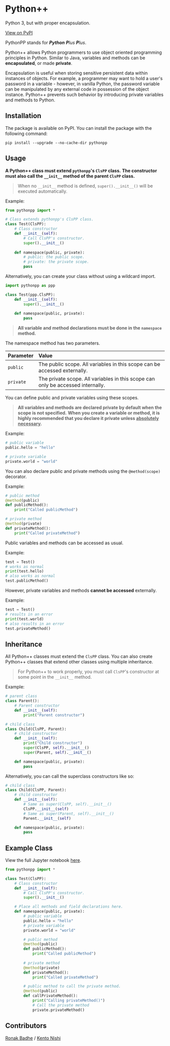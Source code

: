 # Python++
Python 3, but with proper encapsulation.

[View on PyPI](https://pypi.org/project/pythonpp/)

PythonPP stands for ***Python** **P**lus **P**lus*.

Python++ allows Python programmers to use object oriented programming principles in Python.
Similar to Java, variables and methods can be **encapsulated**, or made **private**. 

Encapsulation is useful when storing sensitive persistent data within instances of objects.
For example, a programmer may want to hold a user's password in a variable - however,
in vanilla Python, the password variable can be manipulated by any external code in possession of the object instance. 
Python++ prevents such behavior by introducing private variables and methods to Python.

## Installation
The package is available on PyPI.
You can install the package with the following command:
```shell
pip install --upgrade --no-cache-dir pythonpp
```

## Usage

**A Python++ class must extend `pythonpp`'s `ClsPP` class.**
**The constructor must also call the `__init__` method of the parent `ClsPP` class.**

> When no ``__init__`` method is defined, `super().__init__()` will be executed automatically.


Example:
```python
from pythonpp import *

# Class extends pythonpp's ClsPP class.
class Test(ClsPP):
    # Class constructor
    def __init__(self):
        # Call ClsPP's constructor.
        super().__init__()
    
    def namespace(public, private):
        # public: the public scope.
        # private: the private scope.
        pass
```

Alternatively, you can create your class without using a wildcard import.

```python
import pythonpp as ppp

class Test(ppp.ClsPP):
    def __init__(self):
        super().__init__()
        
    def namespace(public, private):
        pass
```

> **All variable and method declarations must be done in the `namespace` method.**

 The namespace method has two parameters.

| Parameter | Value |
|:----------|:------|
| `public`  | The public scope. All variables in this scope can be accessed externally.
| `private` | The private scope. All variables in this scope can only be accessed internally. |

You can define public and private variables using these scopes.

> **All variables and methods are declared private by default when the scope is not specified.**
**When you create a variable or method, it is highly recommended that you declare it private unless <u>absolutely necessary</u>.**

Example:
```python
# public variable
public.hello = "hello"

# private variable
private.world = "world"
```

You can also declare public and private methods using the `@method(scope)` decorator.

Example:
```python
# public method
@method(public)
def publicMethod():
    print("Called publicMethod")

# private method
@method(private)
def privateMethod():
    print("Called privateMethod")
```

Public variables and methods can be accessed as usual.

Example:
```python
test = Test()
# works as normal
print(test.hello)
# also works as normal
test.publicMethod()
```

However, private variables and methods **cannot be accessed** externally.

Example:
```python
test = Test()
# results in an error
print(test.world)
# also results in an error
test.privateMethod()
```

## Inheritance

All Python++ classes must extend the `ClsPP` class. You can also create Python++ classes that extend other classes using multiple inheritance.

> For Python++ to work properly, you must call `ClsPP`'s constructor at some point in the `__init__` method.

Example:
```python
# parent class
class Parent():
    # Parent constructor
    def __init__(self):
        print("Parent constructor")

# child class
class Child(ClsPP, Parent):
    # child constructor
    def __init__(self):
        print("Child constructor")
        super(ClsPP, self).__init__()
        super(Parent, self).__init__()

    def namespace(public, private):
        pass
```

Alternatively, you can call the superclass constructors like so:

```python
# child class
class Child(ClsPP, Parent):
    # child constructor
    def __init__(self):
        # Same as super(ClsPP, self).__init__()
        ClsPP.__init__(self)
        # Same as super(Parent, self).__init__()
        Parent.__init__(self)

    def namespace(public, private):
        pass
```

## Example Class
View the full Jupyter notebook [here](https://github.com/r2dev2bb8/PythonPP/blob/master/examples/example.ipynb).

```python
from pythonpp import *

class Test(ClsPP):
    # Class constructor
    def __init__(self):
        # Call ClsPP's constructor.
        super().__init__()

    # Place all methods and field declarations here.
    def namespace(public, private):
        # public variable
        public.hello = "hello"
        # private variable
        private.world = "world"

        # public method
        @method(public)
        def publicMethod():
            print("Called publicMethod")
        
        # private method
        @method(private)
        def privateMethod():
            print("Called privateMethod")

        # public method to call the private method.
        @method(public)
        def callPrivateMethod():
            print("Calling privateMethod()")
            # Call the private method
            private.privateMethod()
```

## Contributors

[Ronak Badhe](https://github.com/r2dev2bb8)
/
[Kento Nishi](https://github.com/KentoNishi)
